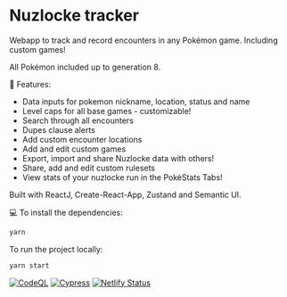 # Nuzlocke tracker

Webapp to track and record encounters in any Pokémon game. Including custom games!

All Pokémon included up to generation 8.

🚀 Features:

- Data inputs for pokemon nickname, location, status and name
- Level caps for all base games - customizable!
- Search through all encounters
- Dupes clause alerts
- Add custom encounter locations
- Add and edit custom games
- Export, import and share Nuzlocke data with others!
- Share, add and edit custom rulesets
- View stats of your nuzlocke run in the PokéStats Tabs!

Built with ReactJ, Create-React-App, Zustand and Semantic UI.

💻 To install the dependencies:

```bash
yarn
```
To run the project locally:

```bash
yarn start
```
[![CodeQL](https://github.com/diballesteros/nuzlocke/actions/workflows/codeql-analysis.yml/badge.svg)](https://github.com/diballesteros/nuzlocke/actions/workflows/codeql-analysis.yml)
[![Cypress](https://github.com/diballesteros/nuzlocke/actions/workflows/main.yml/badge.svg)](https://github.com/diballesteros/nuzlocke/actions/workflows/main.yml)
[![Netlify Status](https://api.netlify.com/api/v1/badges/1a2636a6-8db8-4386-8033-d280495aaf91/deploy-status)](https://app.netlify.com/sites/nuzlocke/deploys)
